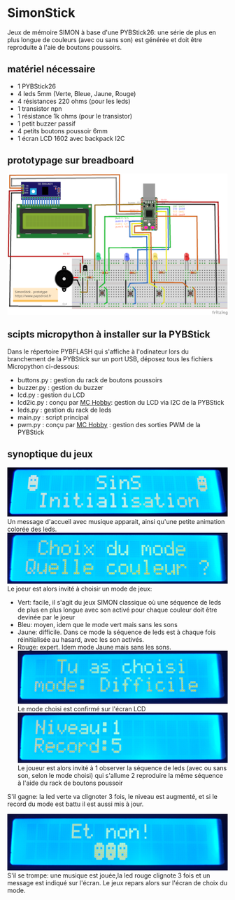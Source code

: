 # SimonStick
Jeux de mémoire SIMON à base d'une PYBStick26: une série de plus en plus longue de couleurs (avec ou sans son) est générée et doit être reproduite à l'aie de boutons poussoirs.

## matériel nécessaire
* 1 PYBStick26
* 4 leds 5mm (Verte, Bleue, Jaune, Rouge)
* 4 résistances 220 ohms (pour les leds)
* 1 transistor npn
* 1 résistance 1k ohms (pour le transistor)
* 1 petit buzzer passif
* 4 petits boutons poussoir 6mm
* 1 écran LCD 1602 avec backpack I2C

## prototypage sur breadboard

![prototype breadbaord](_docs/SimonStick26_bb.png)

## scipts micropython à installer sur la PYBStick
Dans le répertoire PYBFLASH qui s'affiche à l'odinateur lors du branchement de la PYBStick sur un port USB, déposez tous les fichiers Micropython ci-dessous:
* buttons.py : gestion du rack de boutons poussoirs
* buzzer.py  : gestion du buzzer
* lcd.py     : gestion du LCD
* lcd2ic.py  : conçu par [MC Hobby](https://github.com/mchobby/pyboard-driver/tree/master/PYBStick): gestion du LCD via I2C de la PYBStick
* leds.py    : gestion du rack de leds
* main.py    : script principal 
* pwm.py     : conçu par [MC Hobby](https://github.com/mchobby/pyboard-driver/tree/master/PYBStick) : gestion des sorties PWM de la PYBStick


## synoptique du jeux
![intro](_docs/Ecran_01_accueil.png)
Un message d'accueil avec musique apparait, ainsi qu'une petite animation colorée des leds.
![choix mode](_docs/Ecran_02_mode.png)
Le joeur est alors invité à choisir un mode de jeux:
* Vert: facile, il s'agit du jeux SIMON classique où une séquence de leds de plus en plus longue avec son activé pour chaque couleur doit être devinée par le joeur
* Bleu: moyen, idem que le mode vert mais sans les sons
* Jaune: difficile. Dans ce mode la séquence de leds est à chaque fois réinitialisée au hasard, avec les son activés.
* Rouge: expert. Idem mode Jaune mais sans les sons.
![confirmation](_docs/Ecran_03_modeChoisi.png)
Le mode choisi est confirmé sur l'écran LCD
![confirmation](_docs/Ecran_04_niveau.png)
Le joueur est alors invité à 
1 observer la séquence de leds (avec ou sans son, selon le mode choisi) qui s'allume
2 reproduire la même séquence à l'aide du rack de boutons poussoir

S'il gagne: la led verte va clignoter 3 fois, le niveau est augmenté, et si le record du mode est battu il est aussi mis à jour.

![loose](_docs/Ecran_05_loose.png)
S'il se trompe: une musique est jouée,la led rouge clignote 3 fois et un message est indiqué sur l'écran. Le jeux repars alors sur l'écran de choix du mode.




